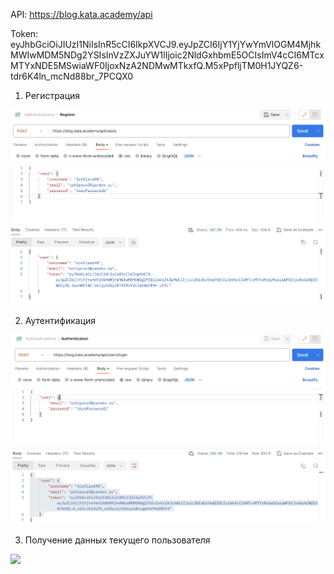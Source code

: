 API: https://blog.kata.academy/api

Token: eyJhbGciOiJIUzI1NiIsInR5cCI6IkpXVCJ9.eyJpZCI6IjY1YjYwYmVlOGM4MjhkMWIwMDM5NDg2YSIsInVzZXJuYW1lIjoic2NldGxhbmE5OCIsImV4cCI6MTcxMTYxNDE5MSwiaWF0IjoxNzA2NDMwMTkxfQ.M5xPpfljTM0H1JYQZ6-tdr6K4ln_mcNd88br_7PCQX0

1. Регистрация

![](img/Register.png)

2. Аутентификация

![](img/Authentication.png)

3. Получение данных текущего пользователя

![](img/Сurrent-user.png)
